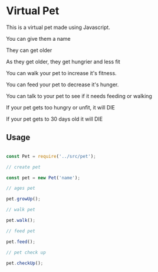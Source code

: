 # Virtual Pet

This is a virtual pet made using Javascript. 



You can give them a name

They can get older

As they get older, they get hungrier and less fit

You can walk your pet to increase it's fitness. 

You can feed your pet to decrease it's hunger.

You can talk to your pet to see if it needs feeding or walking

If your pet gets too hungry or unfit, it will DIE 

If your pet gets to 30 days old it will DIE 

## Usage

```javascript

const Pet = require('../src/pet');

// create pet

const pet = new Pet('name');

// ages pet

pet.growUp();

// walk pet

pet.walk();

// feed pet

pet.feed();

// pet check up

pet.checkUp();

```

